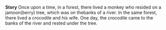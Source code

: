 **Story**
Once upon a time, in a forest, there lived a monkey who resided on a jamoon(berry) tree, which was on thebanks of a river. In the same forest, there lived a crocodile and his wife. One day, the crocodile came to the banks of the river and rested under the tree.